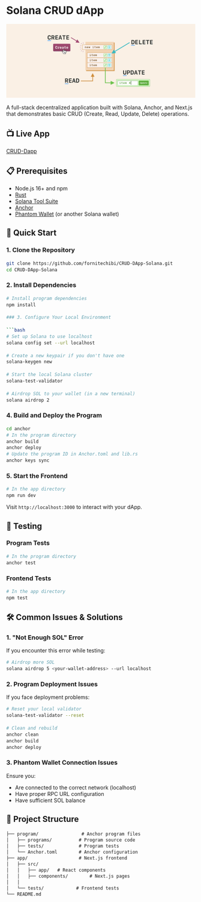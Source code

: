 # Solana CRUD dApp

![Crud Image](public/Crud2.png)

A full-stack decentralized application built with Solana, Anchor, and Next.js that demonstrates basic CRUD (Create, Read, Update, Delete) operations.

## 📺 Live App

[CRUD-Dapp](https://crud-dapp-solana-bluedragon.vercel.app/)

## 📋 Prerequisites

- Node.js 16+ and npm
- [Rust](https://rustup.rs/)
- [Solana Tool Suite](https://docs.solana.com/cli/install-solana-cli-tools)
- [Anchor](https://www.anchor-lang.com/docs/installation)
- [Phantom Wallet](https://phantom.app/) (or another Solana wallet)

## 🚀 Quick Start

### 1. Clone the Repository

```bash
git clone https://github.com/fornitechibi/CRUD-DApp-Solana.git
cd CRUD-DApp-Solana
```

### 2. Install Dependencies

````bash
# Install program dependencies
npm install

### 3. Configure Your Local Environment

```bash
# Set up Solana to use localhost
solana config set --url localhost

# Create a new keypair if you don't have one
solana-keygen new

# Start the local Solana cluster
solana-test-validator

# Airdrop SOL to your wallet (in a new terminal)
solana airdrop 2
````

### 4. Build and Deploy the Program

```bash
cd anchor
# In the program directory
anchor build
anchor deploy
# Update the program ID in Anchor.toml and lib.rs
anchor keys sync
```

### 5. Start the Frontend

```bash
# In the app directory
npm run dev
```

Visit `http://localhost:3000` to interact with your dApp.

## 🧪 Testing

### Program Tests

```bash
# In the program directory
anchor test
```

### Frontend Tests

```bash
# In the app directory
npm test
```

## 🛠 Common Issues & Solutions

### 1. "Not Enough SOL" Error

If you encounter this error while testing:

```bash
# Airdrop more SOL
solana airdrop 5 <your-wallet-address> --url localhost
```

### 2. Program Deployment Issues

If you face deployment problems:

```bash
# Reset your local validator
solana-test-validator --reset

# Clean and rebuild
anchor clean
anchor build
anchor deploy
```

### 3. Phantom Wallet Connection Issues

Ensure you:

- Are connected to the correct network (localhost)
- Have proper RPC URL configuration
- Have sufficient SOL balance

## 📁 Project Structure

```
├── program/                # Anchor program files
│   ├── programs/          # Program source code
│   ├── tests/             # Program tests
│   └── Anchor.toml        # Anchor configuration
├── app/                   # Next.js frontend
│   ├── src/
│   │   ├── app/   # React components
│   │   ├── components/        # Next.js pages
│   │
│   └── tests/            # Frontend tests
└── README.md
```

